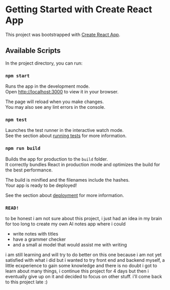 # Getting Started with Create React App

This project was bootstrapped with [Create React App](https://github.com/facebook/create-react-app).

## Available Scripts

In the project directory, you can run:

### `npm start`

Runs the app in the development mode.\
Open [http://localhost:3000](http://localhost:3000) to view it in your browser.

The page will reload when you make changes.\
You may also see any lint errors in the console.

### `npm test`

Launches the test runner in the interactive watch mode.\
See the section about [running tests](https://facebook.github.io/create-react-app/docs/running-tests) for more information.

### `npm run build`

Builds the app for production to the `build` folder.\
It correctly bundles React in production mode and optimizes the build for the best performance.

The build is minified and the filenames include the hashes.\
Your app is ready to be deployed!

See the section about [deployment](https://facebook.github.io/create-react-app/docs/deployment) for more information.

### `READ!`
to be honest i am not sure about this project, i just had an idea in my brain for too long to create my own AI notes app where i could
- write notes with titles
- have a grammer checker
- and a small ai model that would assist me with writing

i am still learning and will try to do better on this one because i am not yet satisfied with what i did but i wanted to try front end and backend myself, a little ecxperience to gain some knowledge and there is no doubt i got to learn about many things, i continue this project for 4 days but then i eventually give up on it and decided to focus on other stuff.
i'll come back to this project late :)
